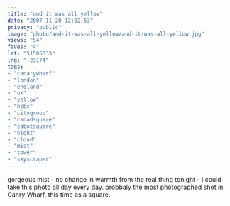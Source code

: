 ```yaml
---
title: "and it was all yellow"
date: "2007-11-20 12:02:53"
privacy: "public"
image: "photo/and-it-was-all-yellow/and-it-was-all-yellow.jpg"
views: "54"
faves: "4"
lat: "51505333"
lng: "-23174"
tags:
- "canarywharf"
- "london"
- "england"
- "uk"
- "yellow"
- "hsbc"
- "citygroup"
- "canadsquare"
- "cabotsquare"
- "night"
- "cloud"
- "mist"
- "tower"
- "skyscraper"
---
```

gorgeous mist - no change in warmth from the real thing tonight - I could take this photo all day every day. probbaly the most photographed shot in Canry Wharf, this time as a square. - <a href="/photos/2007/11/22/photo-thursday-23"></a>
